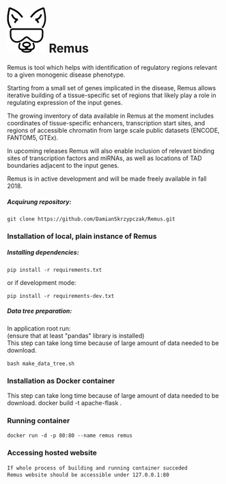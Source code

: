 
# ![RemusLogo](remus/static/img/remus_logo_mini.png) Remus  
Remus is tool which helps with identification of 
regulatory regions relevant to a given monogenic disease phenotype.  


Starting from a small set of genes implicated in the disease,
Remus allows iterative building of a tissue-specific set of regions that likely play
a role in regulating expression of the input genes. 
 
The growing inventory of data available in Remus at 
the moment includes coordinates of tissue-specific enhancers, 
transcription start sites, and regions of accessible chromatin 
from large scale public datasets (ENCODE, FANTOM5, GTEx). 
 
 
In upcoming releases Remus will also enable inclusion of relevant binding sites 
of transcription factors and miRNAs, as well as locations of 
TAD boundaries adjacent to the input genes.

Remus is in active development and will be made freely available in fall 2018.

##### Acquirung repository:
    git clone https://github.com/DamianSkrzypczak/Remus.git

### Installation of local, plain instance of Remus
##### Installing dependencies:
    pip install -r requirements.txt

or if development mode:  
    
    pip install -r requirements-dev.txt

##### Data tree preparation:
In application root run:  
(ensure that at least "pandas" library is installed)  
This step can take long time because of large amount of data needed to be download.
    
    bash make_data_tree.sh

### Installation as Docker container
This step can take long time because of large amount of data needed to be download.
    docker build -t apache-flask .
 
### Running container
    docker run -d -p 80:80 --name remus remus

### Accessing hosted website
    If whole process of building and running container succeded  
    Remus website should be accessible under 127.0.0.1:80
